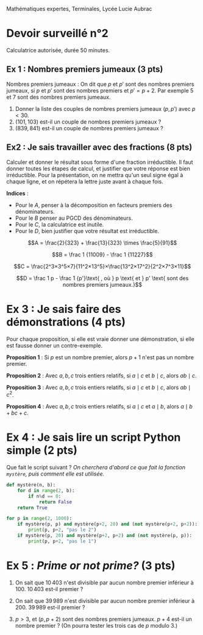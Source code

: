 Mathématiques expertes, Terminales, Lycée Lucie Aubrac
# Devoir surveillé n°2

Calculatrice autorisée, durée 50 minutes.

## Ex 1 : Nombres premiers jumeaux (3 pts)
Nombres premiers jumeaux
: On dit que $p$ et $p'$ sont des nombres premiers jumeaux, si $p$ et $p'$ sont des nombres premiers et $p' = p+2$. Par exemple $5$ et $7$ sont des nombres premiers jumeaux.

1. Donner la liste des couples de nombres premiers jumeaux $(p, p')$ avec $p < 30$.
2. $(101, 103)$ est-il un couple de nombres premiers jumeaux ?
3. $(839, 841)$ est-il un couple de nombres premiers jumeaux ?


## Ex2 : Je sais travailler avec des fractions (8 pts)
Calculer et donner le résultat sous forme d'une fraction irréductible. Il faut donner toutes les étapes de calcul, et justifier que votre réponse est bien irréductible.
Pour la présentation, on ne mettra qu'un seul signe égal à chaque ligne, et on répétera la lettre juste avant à chaque fois.

**Indices** :
* Pour le $A$, penser à la décomposition en facteurs premiers des dénominateurs.
* Pour le $B$ penser au $\text{PGCD}$ des dénominateurs.
* Pour le $C$, la calculatrice est inutile.
* Pour le $D$, bien justifier que votre résultat est irréductible.

$$A = \frac{2}{323} + \frac{13}{323} \times \frac{5}{91}$$

$$B = \frac 1 {11009} - \frac 1 {11227}$$

$$C = \frac{2^3×3^5×7}{11^2×13^5}×\frac{13^2×17^2}{2^2×7^3×11}$$

$$D = \frac 1 p - \frac 1 {p'}\text{ , où } p \text{ et } p' \text{ sont des nombres premiers jumeaux.}$$

# Ex 3 : Je sais faire des démonstrations (4 pts)
Pour chaque proposition, si elle est vraie donner une démonstration, si elle est fausse donner un contre-exemple.

**Proposition 1**
: Si $p$ est un nombre premier, alors $p+1$ n'est pas un nombre premier.

**Proposition 2**
: Avec $a, b, c$ trois entiers relatifs, si $a\mid c$ et $b \mid c$, alors $ab \mid c$.

**Proposition 3**
: Avec $a, b, c$ trois entiers relatifs, si $a\mid c$ et $b \mid c$, alors $ab \mid c^2$.

**Proposition 4**
: Avec $a, b, c$ trois entiers relatifs, si $a\mid c$ et $a \mid b$, alors $a \mid b + bc + c$.

# Ex 4 : Je sais lire un script Python simple (2 pts)

Que fait le script suivant ? *On cherchera d'abord ce que fait la fonction `mystère`, puis comment elle est utilisée.*


```python
def mystère(n, b):
    for d in range(2, b):
        if n%d == 0:
            return False
    return True

for p in range(2, 1000):
    if mystère(p, p) and mystère(p+2, 20) and (not mystère(p+2, p+2)):
        print(p, p+2, "pas le 2")
    if mystère(p, 20) and mystère(p+2, p+2) and (not mystère(p, p)):
        print(p, p+2, "pas le 1")
```


# Ex 5 : *Prime or not prime?* (3 pts)

1. On sait que $10\,403$ n'est divisible par aucun nombre premier inférieur à $100$.
$10\,403$ est-il premier ?

2. On sait que $39\,989$ n'est divisible par aucun nombre premier inférieur à $200$.
$39\,989$ est-il premier ?

3. $p>3$, et $(p, p+2)$ sont des nombres premiers jumeaux.
$p+4$ est-il un nombre premier ? (On pourra tester les trois cas de $p$ modulo $3$.)